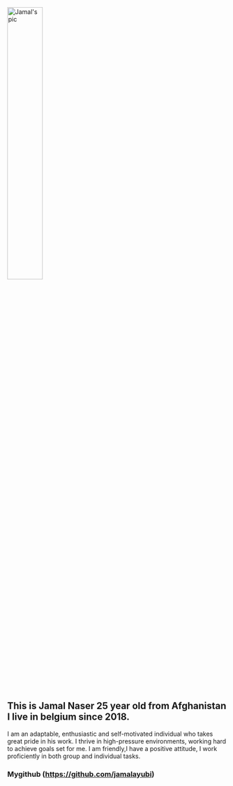 
<img src="https://user-images.githubusercontent.com/50467548/59849386-c1920e80-9367-11e9-98a8-59fedd5e7c21.jpeg" alt="Jamal's pic" width=40%>


## This is Jamal Naser 25 year old from Afghanistan I live in belgium since 2018.
I am an adaptable, enthusiastic and self-motivated individual who takes great pride in his work.
I thrive in high-pressure environments, working hard to achieve goals set for me.
I am friendly,I have a positive attitude, I work proficiently in both group and individual tasks.

### Mygithub (https://github.com/jamalayubi)
